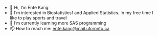 - 👋 Hi, I’m Ente Kang
- 👀 I’m interested in Biostatisticsf and Applied Statistics. In my free time I like to play sports and travel
- 🌱 I’m currently learning more SAS programming
- 📫 How to reach me: ente.kang@mail.utoronto.ca

<!---
entekang/entekang is a ✨ special ✨ repository because its `README.md` (this file) appears on your GitHub profile.
You can click the Preview link to take a look at your changes.
--->
